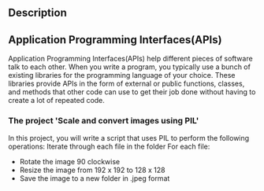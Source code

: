 ## Description

## Application Programming Interfaces(APIs)
Application Programming Interfaces(APIs) help different pieces of software talk to each other. When you write a program, you typically use a bunch of existing libraries for the programming language of your choice. These libraries provide APIs in the form of external or public functions, classes, and methods that other code can use to get their job done without having to create a lot of repeated code. 
### The project 'Scale and convert images using PIL'
In this project, you will write a script that uses PIL to perform the following operations:
Iterate through each file in the folder
For each file:
- Rotate the image 90 clockwise
- Resize the image from 192 x 192 to 128 x 128
- Save the image to a new folder in .jpeg format
